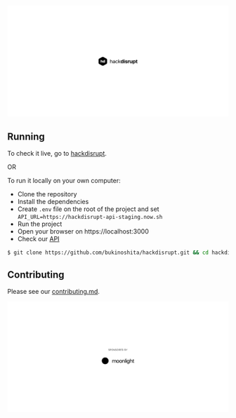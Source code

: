 <img src="/design/assets/github-cover.png"/>


## Running

To check it live, go to [hackdisrupt]().

OR

To run it locally on your own computer:

- Clone the repository
- Install the dependencies
- Create `.env` file on the root of the project and set `API_URL=https://hackdisrupt-api-staging.now.sh`
- Run the project
- Open your browser on https://localhost:3000
- Check our [API](https://github.com/bukinoshita/hackdisrupt-api)

```bash
$ git clone https://github.com/bukinoshita/hackdisrupt.git && cd hackdisrupt && yarn && yarn dev
```


## Contributing

Please see our [contributing.md](https://github.com/bukinoshita/hackdisrupt/blob/master/contributing.md).


<img src="/design/assets/github-sponsor.png"/>
